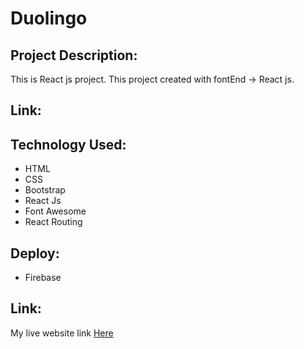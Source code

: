 # Duolingo

## Project Description:

This is React js project. This project created with fontEnd -> React js.

## Link:

## Technology Used:

* HTML
* CSS
* Bootstrap
* React Js
* Font Awesome
* React Routing

## Deploy:
 * Firebase



## Link:

My live website link [Here](https://duolingo-a77ee.web.app/)
